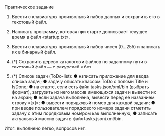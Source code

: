 Практическое задание

1.	Ввести с клавиатуры произвольный набор данных и сохранить его в текстовый файл.

2.	Написать программу, которая при старте дописывает текущее время в файл «startup.txt».

3.	Ввести с клавиатуры произвольный набор чисел (0...255) и записать их в бинарный файл.

4.	(*) Сохранить дерево каталогов и файлов по заданному пути в текстовый файл — с 
	рекурсией и без.

5.	(*) Список задач (ToDo-list):
	●	написать приложение для ввода списка задач;
	●	задачу описать классом ToDo с полями Title и IsDone;
	●	на старте, если есть файл tasks.json/xml/bin (выбрать формат), загрузить из 
		него массив имеющихся задач и вывести их на экран;
	●	если задача выполнена, вывести перед её названием строку «[x]»;
	●	вывести порядковый номер для каждой задачи;
	●	при вводе пользователем порядкового номера задачи отметить задачу с этим 
		порядковым номером как выполненную;
	●	записать актуальный массив задач в файл tasks.json/xml/bin.

Итог: выполнено легко, вопросов нет.